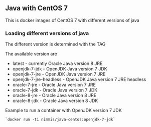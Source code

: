 ## Java with CentOS 7

This is docker images of CentOS 7 with different versions of java

### Loading different versions of java

The different version is determined with the TAG 

The available version are 

* latest                 - currently Oracle Java version 8 JRE
* openjdk-7-jdk          - OpenJDK Java version 7 JDK
* openjdk-7-jre          - OpenJDK Java version 7 JRE
* openjdk-7-jre-headless - OpenJDK Java version 7 JRE headless
* oracle-7-jre           - Oracle Java version 7 JRE
* oracle-7-jdk           - Oracle Java version 7 JDK
* oracle-8-jre           - Oracle Java version 8 JRE
* oracle-8-jdk           - Oracle Java version 8 JDK

Example to run a container with OpenJDK version 7 JDK

	`docker run -ti nimmis/java-centos:openjdk-7-jdk`



